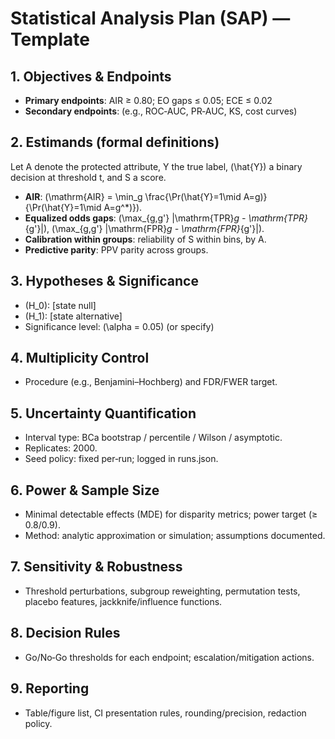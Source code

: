 # Statistical Analysis Plan (SAP) — Template

## 1. Objectives & Endpoints
- **Primary endpoints**: AIR ≥ 0.80; EO gaps ≤ 0.05; ECE ≤ 0.02
- **Secondary endpoints**: (e.g., ROC‑AUC, PR‑AUC, KS, cost curves)

## 2. Estimands (formal definitions)
Let A denote the protected attribute, Y the true label, \(\hat{Y}\) a binary decision at threshold t, and S a score.
- **AIR**: \(\mathrm{AIR} = \min_g \frac{\Pr(\hat{Y}=1\mid A=g)}{\Pr(\hat{Y}=1\mid A=g^*)}\).
- **Equalized odds gaps**: \(\max_{g,g'} |\mathrm{TPR}_g - \mathrm{TPR}_{g'}|\), \(\max_{g,g'} |\mathrm{FPR}_g - \mathrm{FPR}_{g'}|\).
- **Calibration within groups**: reliability of S within bins, by A.
- **Predictive parity**: PPV parity across groups.

## 3. Hypotheses & Significance
- \(H_0\): [state null]
- \(H_1\): [state alternative]
- Significance level: \(\alpha = 0.05\) (or specify)

## 4. Multiplicity Control
- Procedure (e.g., Benjamini–Hochberg) and FDR/FWER target.

## 5. Uncertainty Quantification
- Interval type: BCa bootstrap / percentile / Wilson / asymptotic.
- Replicates: 2000.
- Seed policy: fixed per‑run; logged in runs.json.

## 6. Power & Sample Size
- Minimal detectable effects (MDE) for disparity metrics; power target (≥ 0.8/0.9).
- Method: analytic approximation or simulation; assumptions documented.

## 7. Sensitivity & Robustness
- Threshold perturbations, subgroup reweighting, permutation tests, placebo features, jackknife/influence functions.

## 8. Decision Rules
- Go/No‑Go thresholds for each endpoint; escalation/mitigation actions.

## 9. Reporting
- Table/figure list, CI presentation rules, rounding/precision, redaction policy.
